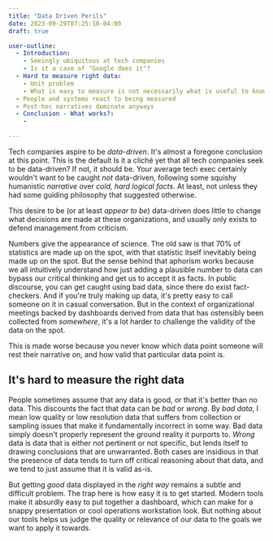 ```yaml
---
title: "Data Driven Perils"
date: 2023-09-29T07:25:10-04:00
draft: true

user-outline:
  - Introduction:
    - Seeingly ubiquitous at tech companies
    - Is it a case of "Google does it"?
  - Hard to measure right data:
    - Unit problem
    - What is easy to measure is not necessarily what is useful to know
  - People and systems react to being measured
  - Post-hoc narratives dominate anyways
  - Conclusion - What works?:
    -

---
```


Tech companies aspire to be _data-driven_.  It's almost a foregone conclusion at this point.  This
is the default Is it a cliché yet that all tech companies seek to be data-driven?  If not, it
should be.  Your average tech exec certainly wouldn't want to be caught _not_ data-driven,
following some squishy humanistic _narrative_ over _cold, hard logical facts_.  At least, not
unless they had some guiding philosophy that suggested otherwise.

This desire to be (or at least _appear to be_) data-driven does little to change what
decisions are made at these organizations, and usually only exists to defend management
from criticism.

Numbers give the appearance of science.  The old saw is that 70% of statistics are made up on the
spot, with that statistic itself inevitably being made up on the spot.  But the sense behind that
aphorism works because we all intuitively understand how just adding a plausible number to data can
bypass our critical thinking and get us to accept it as facts.   In public discourse, you can get
caught using bad data, since there do exist fact-checkers.  And if you're truly making up data,
it's pretty easy to call someone on it in casual conversation.   But in the context of
organizational meetings backed by dashboards derived from data that has ostensibly been collected
from _somewhere_, it's a lot harder to challenge the validity of the data on the spot.

This is made worse because you never know which data point someone will rest their narrative on,
and how valid that particular data point is.

## It's hard to measure the right data

People sometimes assume that any data is good, or that it's better than no data.  This discounts
the fact that data can be _bad_ or _wrong_.  By _bad data_, I mean low quality or low resolution
data that suffers from collection or sampling issues that make it fundamentally incorrect in some
way.  Bad data simply doesn't properly represent the ground reality it purports to.  _Wrong_ data
is data that is either not pertinent or not specific, but lends itself to drawing conclusions that
are unwarranted.  Both cases are insidious in that the presence of data tends to turn off critical
reasoning about that data, and we tend to just assume that it is valid as-is.

But getting _good_ data displayed in the _right way_ remains a subtle and difficult problem.  The
trap here is how easy it is to get started. Modern tools make it absurdly easy to put together a
dashboard, which can make for a snappy presentation or cool operations workstation look.  But
nothing about our tools helps us judge the quality or relevance of our data to the goals we want to
apply it towards.
